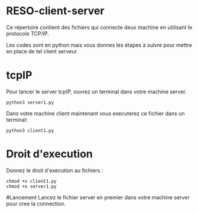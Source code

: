 # RESO-client-server
Ce répertoire contient des fichiers qui connecte deux machine en utilisant le protocole TCP/IP.

Les codes sont en python mais vous donnes les étapes à suivre pour mettre en place de tel client serveur.

# tcpIP
Pour lancer le server tcpIP, ouvrez un terminal dans votre machine server.
```
python3 server1.py
```
Dans votre machine client maintenant vous executerez ce fichier dans un terminal:
```
python3 client1.py
```
# Droit d'execution
Donnez le droit d'execution au fichiers :
```
chmod +x client1.py
chmod +x server1.py
```
#Lancement
Lancez le fichier server en premier dans votre machine server pour cree la connection.
